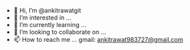 - 👋 Hi, I’m @ankitrawatgit
- 👀 I’m interested in ...
- 🌱 I’m currently learning ...
- 💞️ I’m looking to collaborate on ...
- 📫 How to reach me ... gmail: ankitrawat983727@gmail.com

<!---
ankitrawatgit/ankitrawatgit is a ✨ special ✨ repository because its `README.md` (this file) appears on your GitHub profile.
You can click the Preview link to take a look at your changes.
--->
